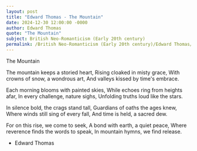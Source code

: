```yaml
---
layout: post
title: "Edward Thomas - The Mountain"
date: 2024-12-30 12:00:00 -0000
author: Edward Thomas
quote: "The Mountain"
subject: British Neo-Romanticism (Early 20th century)
permalink: /British Neo-Romanticism (Early 20th century)/Edward Thomas/Edward Thomas - The Mountain
---
```


The Mountain

The mountain keeps a storied heart,
Rising cloaked in misty grace,
With crowns of snow, a wondrous art,
And valleys kissed by time's embrace.

Each morning blooms with painted skies,
While echoes ring from heights afar,
In every challenge, nature sighs,
Unfolding truths loud like the stars.

In silence bold, the crags stand tall,
Guardians of oaths the ages knew,
Where winds still sing of every fall,
And time is held, a sacred dew.

For on this rise, we come to seek,
A bond with earth, a quiet peace,
Where reverence finds the words to speak,
In mountain hymns, we find release.

- Edward Thomas
